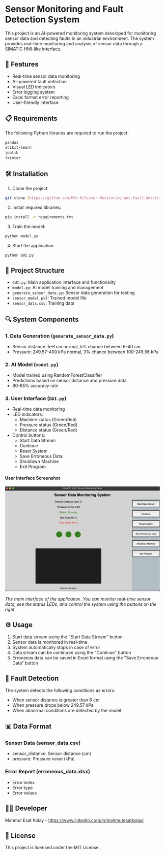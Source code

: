 # Sensor Monitoring and Fault Detection System

This project is an AI-powered monitoring system developed for monitoring sensor data and detecting faults in an industrial environment. The system provides real-time monitoring and analysis of sensor data through a SIMATIC HMI-like interface.

## 🚀 Features

- Real-time sensor data monitoring
- AI-powered fault detection
- Visual LED indicators
- Error logging system
- Excel format error reporting
- User-friendly interface

## 📋 Requirements

The following Python libraries are required to run the project:

```bash
pandas
scikit-learn
joblib
tkinter
```

## 🛠️ Installation

1. Clone the project:
```bash
git clone [https://github.com/MEK-0/Sensor-Monitoring-and-Fault-Detection-System.git]
```

2. Install required libraries:
```bash
pip install -r requirements.txt
```

3. Train the model:
```bash
python model.py
```

4. Start the application:
```bash
python GUI.py
```

## 📁 Project Structure

- `GUI.py`: Main application interface and functionality
- `model.py`: AI model training and management
- `generate_sensor_data.py`: Sensor data generation for testing
- `sensor_model.pkl`: Trained model file
- `sensor_data.csv`: Training data

## 🔍 System Components

### 1. Data Generation (`generate_sensor_data.py`)
- Sensor distance: 5-6 cm normal, 5% chance between 6-40 cm
- Pressure: 249.57-400 kPa normal, 3% chance between 100-249.56 kPa

### 2. AI Model (`model.py`)
- Model trained using RandomForestClassifier
- Predictions based on sensor distance and pressure data
- 80-85% accuracy rate

### 3. User Interface (`GUI.py`)
- Real-time data monitoring
- LED indicators:
  - Machine status (Green/Red)
  - Pressure status (Green/Red)
  - Distance status (Green/Red)
- Control buttons:
  - Start Data Stream
  - Continue
  - Reset System
  - Save Erroneous Data
  - Shutdown Machine
  - Exit Program

#### User Interface Screenshot

![Sensor Data Monitoring System Screenshot](machinefault.png)

*The main interface of the application. You can monitor real-time sensor data, see the status LEDs, and control the system using the buttons on the right.*

## ⚙️ Usage

1. Start data stream using the "Start Data Stream" button
2. Sensor data is monitored in real-time
3. System automatically stops in case of error
4. Data stream can be continued using the "Continue" button
5. Erroneous data can be saved in Excel format using the "Save Erroneous Data" button

## 🎯 Fault Detection

The system detects the following conditions as errors:
- When sensor distance is greater than 6 cm
- When pressure drops below 249.57 kPa
- When abnormal conditions are detected by the model

## 📊 Data Format

### Sensor Data (sensor_data.csv)
- sensor_distance: Sensor distance (cm)
- pressure: Pressure value (kPa)

### Error Report (erroneous_data.xlsx)
- Error index
- Error type
- Error values

## 👨‍💻 Developer

Mahmut Esat Kolay - https://www.linkedin.com/in/mahmutesatkolay/

## 📝 License

This project is licensed under the MIT License. 
